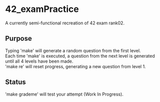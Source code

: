 # 42_examPractice
A currently semi-functional recreation of 42 exam rank02.</br>
## Purpose
Typing 'make' will generate a random question from the first level.</br>
Each time 'make' is executed, a question from the next level is generated until all 4 levels have been made.</br>
'make re' will reset progress, generating a new question from level 1.</br>
## Status
'make grademe' will test your attempt (Work In Progress).</br>
